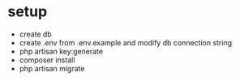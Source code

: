 # setup
- create db
- create .env from .env.example and modify db connection string
- php artisan key:generate
- composer install
- php artisan migrate